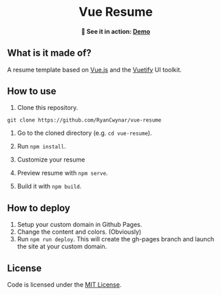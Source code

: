 <h1 align="center">
    Vue Resume
</h1>

<h4 align="center">
  🚀 See it in action:
  <a href="https://resume.ryancwynar.com/">
     Demo
  </a>
</h4>


## What is it made of?
A resume template based on <a href="https://vuejs.org/">Vue.js</a> and the <a href="https://vuetifyjs.com/">Vuetify</a> UI toolkit.



## How to use

1. Clone this repository.
```
git clone https://github.com/RyanCwynar/vue-resume
```

1. Go to the cloned directory (e.g. `cd vue-resume`).

2. Run `npm install`.

3. Customize your resume

4. Preview resume with `npm serve`.

5. Build it with `npm build`.

## How to deploy
1. Setup your custom domain in Github Pages.
2. Change the content and colors. (Obviously)
3. Run `npm run deploy`. This will create the gh-pages branch and launch the site at your custom domain.

## License
Code is licensed under the [MIT License](LICENSE).
